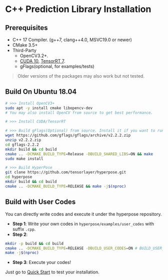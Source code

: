 # C++ Prediction Library Installation

## Prerequisites

* C++ 17 Compiler. (g++7, clang++4.0, MSVC19.0 or newer)
* CMake 3.5+ 
* Third-Party
    * OpenCV3.2+.
    * [CUDA 10](https://developer.nvidia.com/cuda-downloads), [TensorRT 7](https://docs.nvidia.com/deeplearning/tensorrt/archives/tensorrt_304/tensorrt-install-guide/index.html).
    * gFlags(optional, for examples/tests)

> Older versions of the packages may also work but not tested.

## Build On Ubuntu 18.04

```bash
# >>> Install OpenCV3+
sudo apt -y install cmake libopencv-dev  
# You may also install OpenCV from source to get best performance.

# >>> Install CUDA/TensorRT

# >>> Build gFlags(Optional) from source. Install it if you want to run the examples.
wget https://github.com/gflags/gflags/archive/v2.2.2.zip
unzip v2.2.2.zip
cd gflags-2.2.2
mkdir build && cd build
cmake .. -DCMAKE_BUILD_TYPE=Release -DBUILD_SHARED_LIBS=ON && make
sudo make install

# >>> Build HyperPose
git clone https://github.com/tensorlayer/hyperpose.git
cd hyperpose
mkdir build && cd build
cmake .. -DCMAKE_BUILD_TYPE=RELEASE && make -j$(nproc)
```

## Build with User Codes

You can directly write codes and execute it under the hyperpose repository.

- **Step 1**: Write your own codes in `hyperpose/examples/user_codes` with suffix `.cpp`.
- **Step 2**:

```bash
mkdir -p build && cd build
cmake .. -DCMAKE_BUILD_TYPE=RELEASE -DBUILD_USER_CODES=ON # BUILD_USER_CODES is by default on
make -j$(nproc)
```

- **Step 3**: Execute your codes!

Just go to [Quick Start](../quick_start/prediction.md) to test your installation.